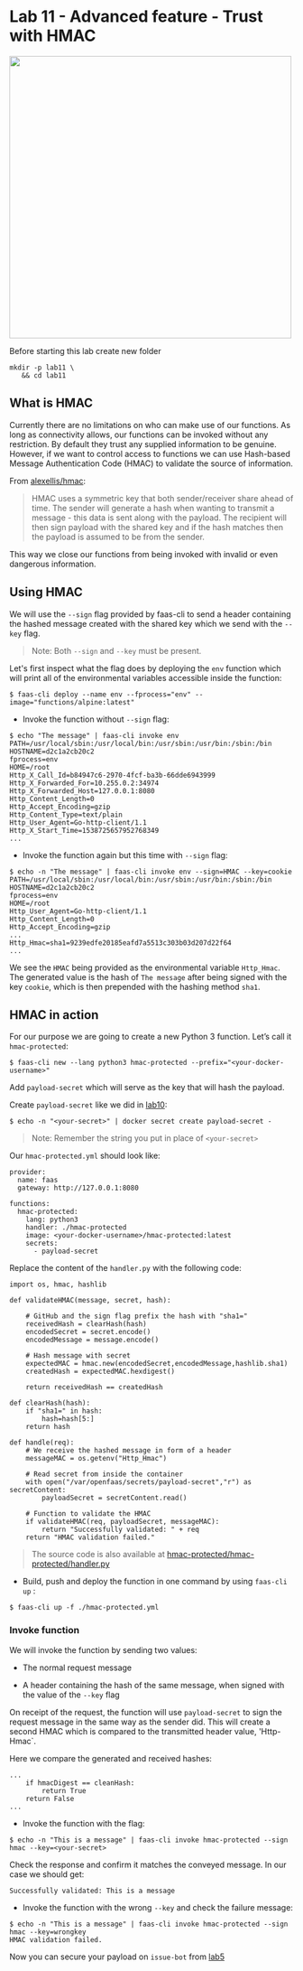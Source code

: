 # Lab 11 - Advanced feature - Trust with HMAC

<img src="https://github.com/openfaas/media/raw/master/OpenFaaS_Magnet_3_1_png.png" width="500px"></img>

Before starting this lab create new folder
```
mkdir -p lab11 \
   && cd lab11
```

## What is HMAC

Currently there are no limitations on who can make use of our functions. As long as connectivity allows, our functions can be invoked without any restriction. By default they trust any supplied information to be genuine. However, if we want to control access to functions we can use Hash-based Message Authentication Code (HMAC) to validate the source of information.

From [alexellis/hmac](https://github.com/alexellis/hmac):
> HMAC uses a symmetric key that both sender/receiver share ahead of time. The sender will generate a hash when wanting to transmit a message - this data is sent along with the payload. The recipient will then sign payload with the shared key and if the hash matches then the payload is assumed to be from the sender.

This way we close our functions from being invoked with invalid or even dangerous information.

## Using HMAC

We will use the `--sign` flag provided by faas-cli to send a header containing the hashed message created with the shared key which we send with the `--key` flag.

> Note: Both `--sign` and `--key` must be present.

Let's first inspect what the flag does by deploying the `env` function which will print all of the environmental variables accessible inside the function:

```
$ faas-cli deploy --name env --fprocess="env" --image="functions/alpine:latest"
```

* Invoke the function without `--sign` flag:

```
$ echo "The message" | faas-cli invoke env
PATH=/usr/local/sbin:/usr/local/bin:/usr/sbin:/usr/bin:/sbin:/bin
HOSTNAME=d2c1a2cb20c2
fprocess=env
HOME=/root
Http_X_Call_Id=b84947c6-2970-4fcf-ba3b-66dde6943999
Http_X_Forwarded_For=10.255.0.2:34974
Http_X_Forwarded_Host=127.0.0.1:8080
Http_Content_Length=0
Http_Accept_Encoding=gzip
Http_Content_Type=text/plain
Http_User_Agent=Go-http-client/1.1
Http_X_Start_Time=1538725657952768349
...
```

* Invoke the function again but this time with `--sign` flag:

```
$ echo -n "The message" | faas-cli invoke env --sign=HMAC --key=cookie
PATH=/usr/local/sbin:/usr/local/bin:/usr/sbin:/usr/bin:/sbin:/bin
HOSTNAME=d2c1a2cb20c2
fprocess=env
HOME=/root
Http_User_Agent=Go-http-client/1.1
Http_Content_Length=0
Http_Accept_Encoding=gzip
...
Http_Hmac=sha1=9239edfe20185eafd7a5513c303b03d207d22f64
...
```

We see the `HMAC` being provided as the environmental variable `Http_Hmac`. The generated value is the hash of `The message` after being signed with the key `cookie`, which is then prepended with the hashing method `sha1`.

## HMAC in action

For our purpose we are going to create a new Python 3 function. Let’s call it `hmac-protected`:

```
$ faas-cli new --lang python3 hmac-protected --prefix="<your-docker-username>"
```

Add `payload-secret` which will serve as the key that will hash the payload. 

Create `payload-secret` like we did in [lab10](https://github.com/openfaas/workshop/blob/master/lab10.md):

```
$ echo -n "<your-secret>" | docker secret create payload-secret -
```

> Note: Remember the string you put in place of  `<your-secret>`

Our `hmac-protected.yml` should look like:

```
provider:
  name: faas
  gateway: http://127.0.0.1:8080

functions:
  hmac-protected:
    lang: python3
    handler: ./hmac-protected
    image: <your-docker-username>/hmac-protected:latest
    secrets:
      - payload-secret
```

Replace the content of the `handler.py` with the following code:

```
import os, hmac, hashlib

def validateHMAC(message, secret, hash):

    # GitHub and the sign flag prefix the hash with "sha1="
    receivedHash = clearHash(hash)
    encodedSecret = secret.encode()
    encodedMessage = message.encode()

    # Hash message with secret
    expectedMAC = hmac.new(encodedSecret,encodedMessage,hashlib.sha1)
    createdHash = expectedMAC.hexdigest()

    return receivedHash == createdHash

def clearHash(hash):
    if "sha1=" in hash:
        hash=hash[5:]
    return hash

def handle(req):
    # We receive the hashed message in form of a header
    messageMAC = os.getenv("Http_Hmac")

    # Read secret from inside the container
    with open("/var/openfaas/secrets/payload-secret","r") as secretContent:
        payloadSecret = secretContent.read()

    # Function to validate the HMAC
    if validateHMAC(req, payloadSecret, messageMAC):
        return "Successfully validated: " + req
    return "HMAC validation failed."
```

> The source code is also available at [hmac-protected/hmac-protected/handler.py](./hmac-protected/hmac-protected/handler.py)

* Build, push and deploy the function in one command by using `faas-cli up` :

```
$ faas-cli up -f ./hmac-protected.yml
```

### Invoke function

We will invoke the function by sending two values:

* The normal request message

* A header containing the hash of the same message, when signed with the value of the `--key` flag

On receipt of the request, the function will use `payload-secret` to sign the request message in the same way as the sender did. This will create a second HMAC which is compared to the transmitted header value, 'Http-Hmac`.

Here we compare the generated and received hashes:

```
...
    if hmacDigest == cleanHash:
        return True
    return False
...
```

* Invoke the function with the flag:

```
$ echo -n "This is a message" | faas-cli invoke hmac-protected --sign hmac --key=<your-secret>
```

Check the response and confirm it matches the conveyed message. In our case we should get:

```
Successfully validated: This is a message
```

* Invoke the function with the wrong `--key` and check the failure message:

```
$ echo -n "This is a message" | faas-cli invoke hmac-protected --sign hmac --key=wrongkey
HMAC validation failed.
```

Now you can secure your payload on `issue-bot` from [lab5](https://github.com/openfaas/workshop/blob/7f1b0246376b7e4380bb5874655f28254c15f749/lab5.md)

